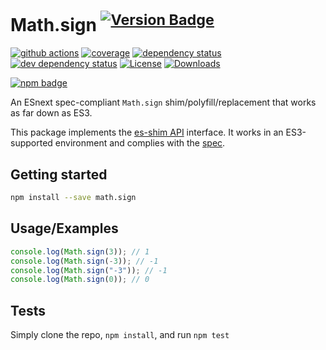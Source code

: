 # Math.sign <sup>[![Version Badge][npm-version-svg]][package-url]</sup>

[![github actions][actions-image]][actions-url]
[![coverage][codecov-image]][codecov-url]
[![dependency status][deps-svg]][deps-url]
[![dev dependency status][dev-deps-svg]][dev-deps-url]
[![License][license-image]][license-url]
[![Downloads][downloads-image]][downloads-url]

[![npm badge][npm-badge-png]][package-url]

An ESnext spec-compliant `Math.sign` shim/polyfill/replacement that works as far down as ES3.

This package implements the [es-shim API](https://github.com/es-shims/api) interface. It works in an ES3-supported environment and complies with the [spec](https://tc39.es/ecma262/#sec-map-objects).

## Getting started

```sh
npm install --save math.sign
```

## Usage/Examples

```js
console.log(Math.sign(3)); // 1
console.log(Math.sign(-3)); // -1
console.log(Math.sign("-3")); // -1
console.log(Math.sign(0)); // 0
```

## Tests
Simply clone the repo, `npm install`, and run `npm test`

[package-url]: https://npmjs.org/package/math.sign
[npm-version-svg]: https://versionbadg.es/es-shims/Math.sign.svg
[deps-svg]: https://david-dm.org/es-shims/Math.sign.svg
[deps-url]: https://david-dm.org/es-shims/Math.sign
[dev-deps-svg]: https://david-dm.org/es-shims/Math.sign/dev-status.svg
[dev-deps-url]: https://david-dm.org/es-shims/Math.sign#info=devDependencies
[npm-badge-png]: https://nodei.co/npm/math.sign.png?downloads=true&stars=true
[license-image]: https://img.shields.io/npm/l/math.sign.svg
[license-url]: LICENSE
[downloads-image]: https://img.shields.io/npm/dm/math.sign.svg
[downloads-url]: https://npm-stat.com/charts.html?package=math.sign
[codecov-image]: https://codecov.io/gh/es-shims/Math.sign/branch/main/graphs/badge.svg
[codecov-url]: https://app.codecov.io/gh/es-shims/Math.sign/
[actions-image]: https://img.shields.io/endpoint?url=https://github-actions-badge-u3jn4tfpocch.runkit.sh/es-shims/Math.sign
[actions-url]: https://github.com/es-shims/Math.sign/actions
